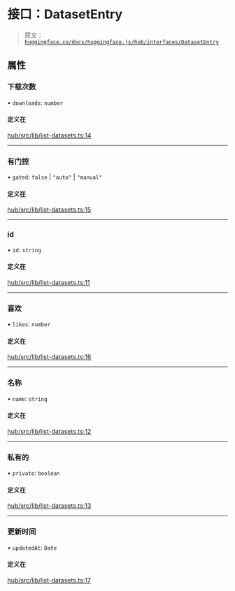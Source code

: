# 接口：DatasetEntry

> 原文：[`huggingface.co/docs/huggingface.js/hub/interfaces/DatasetEntry`](https://huggingface.co/docs/huggingface.js/hub/interfaces/DatasetEntry)

## 属性

### 下载次数

• `downloads`: `number`

#### 定义在

[hub/src/lib/list-datasets.ts:14](https://github.com/huggingface/huggingface.js/blob/main/packages/hub/src/lib/list-datasets.ts#L14)

* * *

### 有门控

• `gated`: `false` | `"auto"` | `"manual"`

#### 定义在

[hub/src/lib/list-datasets.ts:15](https://github.com/huggingface/huggingface.js/blob/main/packages/hub/src/lib/list-datasets.ts#L15)

* * *

### id

• `id`: `string`

#### 定义在

[hub/src/lib/list-datasets.ts:11](https://github.com/huggingface/huggingface.js/blob/main/packages/hub/src/lib/list-datasets.ts#L11)

* * *

### 喜欢

• `likes`: `number`

#### 定义在

[hub/src/lib/list-datasets.ts:16](https://github.com/huggingface/huggingface.js/blob/main/packages/hub/src/lib/list-datasets.ts#L16)

* * *

### 名称

• `name`: `string`

#### 定义在

[hub/src/lib/list-datasets.ts:12](https://github.com/huggingface/huggingface.js/blob/main/packages/hub/src/lib/list-datasets.ts#L12)

* * *

### 私有的

• `private`: `boolean`

#### 定义在

[hub/src/lib/list-datasets.ts:13](https://github.com/huggingface/huggingface.js/blob/main/packages/hub/src/lib/list-datasets.ts#L13)

* * *

### 更新时间

• `updatedAt`: `Date`

#### 定义在

[hub/src/lib/list-datasets.ts:17](https://github.com/huggingface/huggingface.js/blob/main/packages/hub/src/lib/list-datasets.ts#L17)
